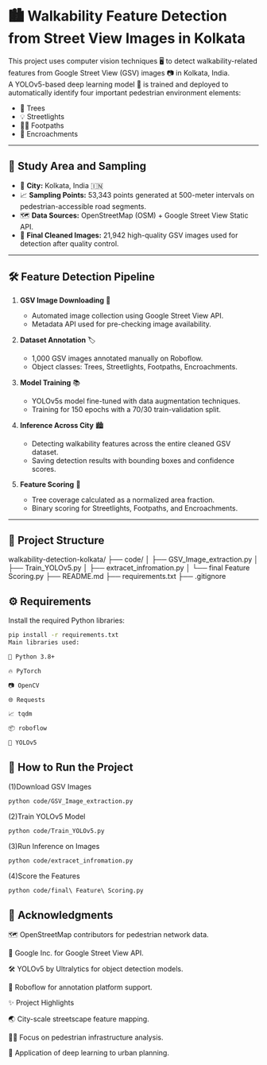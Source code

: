 # 🏙️ Walkability Feature Detection from Street View Images in Kolkata

This project uses computer vision techniques 🖥️ to detect walkability-related features from Google Street View (GSV) images 📷 in Kolkata, India.  
A YOLOv5-based deep learning model 🤖 is trained and deployed to automatically identify four important pedestrian environment elements:
- 🌳 Trees
- 💡 Streetlights
- 🚶‍♂️ Footpaths
- 🚧 Encroachments

---

## 📍 Study Area and Sampling

- 📍 **City:** Kolkata, India 🇮🇳
- 📈 **Sampling Points:** 53,343 points generated at 500-meter intervals on pedestrian-accessible road segments.
- 🗺️ **Data Sources:** OpenStreetMap (OSM) + Google Street View Static API.
- 📸 **Final Cleaned Images:** 21,942 high-quality GSV images used for detection after quality control.

---

## 🛠️ Feature Detection Pipeline

1. **GSV Image Downloading** 🔻  
   - Automated image collection using Google Street View API.
   - Metadata API used for pre-checking image availability.

2. **Dataset Annotation** 🏷️  
   - 1,000 GSV images annotated manually on Roboflow.
   - Object classes: Trees, Streetlights, Footpaths, Encroachments.

3. **Model Training** 📚  
   - YOLOv5s model fine-tuned with data augmentation techniques.
   - Training for 150 epochs with a 70/30 train-validation split.

4. **Inference Across City** 🏙️  
   - Detecting walkability features across the entire cleaned GSV dataset.
   - Saving detection results with bounding boxes and confidence scores.

5. **Feature Scoring** 🧮  
   - Tree coverage calculated as a normalized area fraction.
   - Binary scoring for Streetlights, Footpaths, and Encroachments.
---
## 📂 Project Structure
walkability-detection-kolkata/ ├── code/ │ ├── GSV_Image_extraction.py │ ├── Train_YOLOv5.py │ ├── extracet_infromation.py │ └── final Feature Scoring.py ├── README.md ├── requirements.txt ├── .gitignore


## ⚙️ Requirements

Install the required Python libraries:

```bash
pip install -r requirements.txt
Main libraries used:

🐍 Python 3.8+

🔥 PyTorch

📷 OpenCV

🌐 Requests

📈 tqdm

📦 roboflow

🤖 YOLOv5
```
## 🚀 How to Run the Project

(1)Download GSV Images
```bash
python code/GSV_Image_extraction.py
```
(2)Train YOLOv5 Model
```bash
python code/Train_YOLOv5.py
```
(3)Run Inference on Images
```bash
python code/extracet_infromation.py
```
(4)Score the Features
```bash
python code/final\ Feature\ Scoring.py
```

## 🙌 Acknowledgments
🗺️ OpenStreetMap contributors for pedestrian network data.

🏢 Google Inc. for Google Street View API.

🛠️ YOLOv5 by Ultralytics for object detection models.

🧠 Roboflow for annotation platform support.

✨ Project Highlights

🌏 City-scale streetscape feature mapping.

🚶‍♂️ Focus on pedestrian infrastructure analysis.

🤖 Application of deep learning to urban planning.


